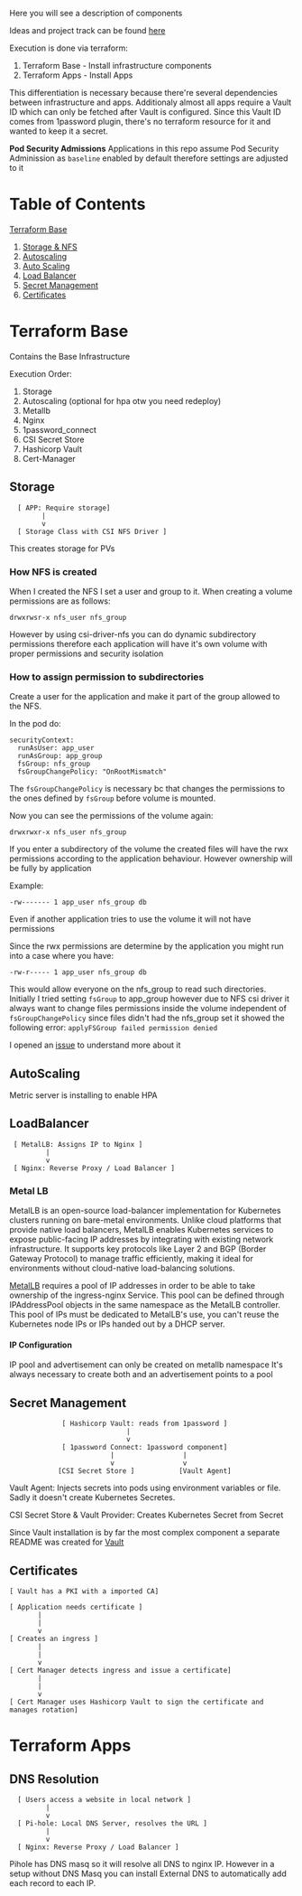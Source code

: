 Here you will see a description of components

Ideas and project track can be found [here](https://github.com/users/flmmartins/projects/3)

Execution is done via terraform:
1. Terraform Base - Install infrastructure components
2. Terraform Apps - Install Apps

This differentiation is necessary because there're several dependencies between infrastructure and apps. Additionaly almost all apps require a Vault ID which can only be fetched after Vault is configured. Since this Vault ID comes from 1password plugin, there's no terraform resource for it and wanted to keep it a secret.

**Pod Security Admissions**
Applications in this repo assume Pod Security Adminission as `baseline` enabled by default therefore settings are adjusted to it

# Table of Contents

[Terraform Base](#TerraformBase)
1. [Storage & NFS](##Storage)
2. [Autoscaling](##NFS)
3. [Auto Scaling](##AutoScaling)
4. [Load Balancer](##LoadBalancer)
5. [Secret Management](##SecretManagement)
6. [Certificates](#Certificates)


# Terraform Base
Contains the Base Infrastructure

Execution Order:
1. Storage
2. Autoscaling (optional for hpa otw you need redeploy)
3. Metallb
4. Nginx
5. 1password_connect
6. CSI Secret Store
7. Hashicorp Vault
8. Cert-Manager

## Storage

      [ APP: Require storage]
            |
            v
      [ Storage Class with CSI NFS Driver ]

This creates storage for PVs

### How NFS is created

When I created the NFS I set a user and group to it. When creating a volume permissions are as follows:

```
drwxrwsr-x nfs_user nfs_group
```

However by using csi-driver-nfs you can do dynamic subdirectory permissions therefore each application will have it's own volume with proper permissions and security isolation

### How to assign permission to subdirectories

Create a user for the application and make it part of the group allowed to the NFS.

In the pod do:

```
securityContext:
  runAsUser: app_user
  runAsGroup: app_group
  fsGroup: nfs_group
  fsGroupChangePolicy: "OnRootMismatch"
```

The `fsGroupChangePolicy` is necessary bc that changes the permissions to the ones defined by `fsGroup` before volume is mounted.

Now you can see the permissions of the volume again:

```
drwxrwxr-x nfs_user nfs_group
```

If you enter a subdirectory of the volume the created files will have the rwx permissions according to the application behaviour. However ownership will be fully by application

Example:

```
-rw------- 1 app_user nfs_group db
```

Even if another application tries to use the volume it will not have permissions

Since the rwx permissions are determine by the application you might run into a case where you have:

```
-rw-r----- 1 app_user nfs_group db
```

This would allow everyone on the nfs_group to read such directories. Initially I tried setting `fsGroup` to app_group however due to NFS csi driver it always want to change files permissions inside the volume independent of `fsGroupChangePolicy` since files didn't had the nfs_group set it showed the following error: `applyFSGroup failed permission denied`

I opened an [issue](https://github.com/kubernetes-csi/csi-driver-nfs/issues/894) to understand more about it


## AutoScaling
Metric server is installing to enable HPA

## LoadBalancer

     [ MetalLB: Assigns IP to Nginx ]
             |
             v
     [ Nginx: Reverse Proxy / Load Balancer ]

### Metal LB

MetalLB is an open-source load-balancer implementation for Kubernetes clusters running on bare-metal environments. Unlike cloud platforms that provide native load balancers, MetalLB enables Kubernetes services to expose public-facing IP addresses by integrating with existing network infrastructure. It supports key protocols like Layer 2 and BGP (Border Gateway Protocol) to manage traffic efficiently, making it ideal for environments without cloud-native load-balancing solutions.


[MetalLB](https://github.com/kubernetes/ingress-nginx/blob/main/docs/deploy/baremetal.md) requires a pool of IP addresses in order to be able to take ownership of the ingress-nginx Service. This pool can be defined through IPAddressPool objects in the same namespace as the MetalLB controller. This pool of IPs must be dedicated to MetalLB's use, you can't reuse the Kubernetes node IPs or IPs handed out by a DHCP server.

#### IP Configuration
IP pool and advertisement can only be created on metallb namespace
It's always necessary to create both and an  advertisement points to a pool

## Secret Management

                 [ Hashicorp Vault: reads from 1password ]
                                 |
                                 v
                 [ 1password Connect: 1password component] 
                             |                 |          
                             v                 v
                [CSI Secret Store ]           [Vault Agent]


Vault Agent: Injects secrets into pods using environment variables or file. Sadly it doesn't create Kubernetes Secretes.

CSI Secret Store & Vault Provider: Creates Kubernetes Secret from Secret

Since Vault installation is by far the most complex component a separate README was created for [Vault](Vault.md)

## Certificates 
    [ Vault has a PKI with a imported CA]

    [ Application needs certificate ]
           |
           |
           v
    [ Creates an ingress ]
           |
           |
           v
    [ Cert Manager detects ingress and issue a certificate]
           |
           |
           v
    [ Cert Manager uses Hashicorp Vault to sign the certificate and manages rotation]

# Terraform Apps

## DNS Resolution

      [ Users access a website in local network ] 
             |
             v
      [ Pi-hole: Local DNS Server, resolves the URL ]   
             |
             v
      [ Nginx: Reverse Proxy / Load Balancer ]

Pihole has DNS masq so it will resolve all DNS to nginx IP. However in a setup without DNS Masq you can install External DNS to automatically add each record to each IP.

